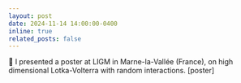 ```yaml
---
layout: post
date: 2024-11-14 14:00:00-0400
inline: true
related_posts: false
---
```


:pushpin: I presented a poster at LIGM in Marne-la-Vallée (France), on high dimensional Lotka-Volterra with
random interactions. [poster]
